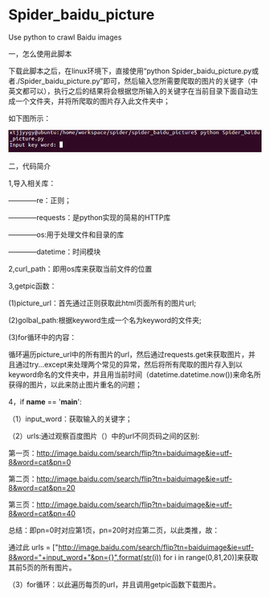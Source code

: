 # Spider_baidu_picture
Use python to crawl Baidu images

一，怎么使用此脚本

  下载此脚本之后，在linux环境下，直接使用“python Spider_baidu_picture.py或者./Spider_baidu_picture.py”即可，然后输入您所需要爬取的图片的关键字（中英文都可以），执行之后的结果将会根据您所输入的关键字在当前目录下面自动生成一个文件夹，并将所爬取的图片存入此文件夹中；
  
  如下图所示：
  
  ![image](https://github.com/xtjjyygy/Spider_baidu_picture/raw/master/screenshot/Selection_003.png)
  

二，代码简介

1,导入相关库：

————re：正则；

————requests：是python实现的简易的HTTP库

————os:用于处理文件和目录的库

————datetime：时间模块

2,curl_path：即用os库来获取当前文件的位置

3,getpic函数：

(1)picture_url：首先通过正则获取此html页面所有的图片url;

(2)golbal_path:根据keyword生成一个名为keyword的文件夹;

(3)for循环中的内容：

 循环遍历picture_url中的所有图片的url，然后通过requests.get来获取图片，并且通过try...except来处理两个常见的异常，然后将所有爬取的图片存入到以keyword命名的文件夹中，并且用当前时间（datetime.datetime.now())来命名所获得的图片，以此来防止图片重名的问题； 
 
 4，if __name__ == '__main__':
 
 （1）input_word：获取输入的关键字； 
 
 （2）urls:通过观察百度图片（）中的url不同页码之间的区别:
 
 第一页：http://image.baidu.com/search/flip?tn=baiduimage&ie=utf-8&word=cat&pn=0
 
 第二页：http://image.baidu.com/search/flip?tn=baiduimage&ie=utf-8&word=cat&pn=20
 
 第三页：http://image.baidu.com/search/flip?tn=baiduimage&ie=utf-8&word=cat&pn=40
 
 总结：即pn=0时对应第1页，pn=20时对应第二页，以此类推，故：

 通过此 urls = ["http://image.baidu.com/search/flip?tn=baiduimage&ie=utf-8&word="+input_word+"&pn={}".format(str(i)) for i in range(0,81,20)]来获取其前5页的所有图片。
 
 （3）for循环：以此遍历每页的url，并且调用getpic函数下载图片。

